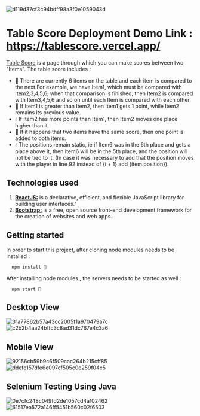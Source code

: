 ![d119d37cf3c94bdff98a3f0e1059043d](https://user-images.githubusercontent.com/80320950/184511087-a5846136-c23f-4803-ba34-06281a8fdf11.png)

# Table Score Deployment Demo Link : https://tablescore.vercel.app/

[Table Score](https://tablescore.vercel.app/) is a page through which you can make scores between two "Items". The table score includes : 

- 🚀 There are currently 6 items on the table and each item is compared to the next.For example, we have Item1, which must be compared with Item2,3,4,5,6, when that comparison is finished, then Item2 is compared with Item3,4,5,6 and so on until each Item is compared with each other.  
- 🔖 If Item1 is greater than Item2, then Item1 gets 1 point, while Item2 remains its previous value. 
- 💧  If Item2 has more points than Item1, then Item2 moves one place higher than it. 
- 💅 If it happens that two items have the same score, then one point is added to both items.
- 💧  The positions remain static, ie if Item6 was in the 6th place and gets a place above it, then Item6 will be in the 5th place, and the position will not be tied to it. (In case it was necessary to add that the position moves with the player in line 92 instead of <td>{i + 1}</td> add <td>{item.position}</td>).

## Technologies used

1. [**ReactJS:**](https://reactjs.org/) is a declarative, efficient, and flexible JavaScript library for building user interfaces."
2. [**Bootstrap:**](https://getbootstrap.com/) is a free, open source front-end development framework for the creation of websites and web apps..

## Getting started

In order to start this project, after cloning node modules needs to be installed : 

      npm install 🚀
      
After installing node modules , the servers needs to be started as well :

      npm start 🚀

## Desktop View
![31a77862b57a43cc2005f1a970479a7c](https://user-images.githubusercontent.com/80320950/184511283-97afafc9-970f-4a45-81fd-d3c7d6977026.png)
![c2b2b4aa24bffc3c8ad31dc767e4c3a6](https://user-images.githubusercontent.com/80320950/184511128-e28fa455-22e1-47a2-8c95-037dfab402cd.png)

## Mobile View
![92156cb59b9c6f509cac264b215cff85](https://user-images.githubusercontent.com/80320950/184511139-97e4e15f-a605-4325-b83b-ca745a02e1a7.png)
![ddefe157dfe6e097cf505c0e259f04c5](https://user-images.githubusercontent.com/80320950/184511144-6438ff94-43fb-4836-916b-5823772ca252.png)

## Selenium Testing Using Java
![0e7cfc248c049fd2de1057cd4a102462](https://user-images.githubusercontent.com/80320950/184512058-cafb68f4-1e0b-414c-8b3f-f6045e49f827.png)
![61517ea572a146ff5451b560c02f6503](https://user-images.githubusercontent.com/80320950/184512060-9e32e928-4701-411a-a84f-4434a09602d5.png)

